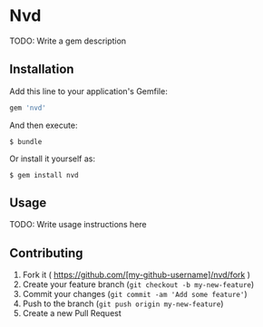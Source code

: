 # Nvd

TODO: Write a gem description

## Installation

Add this line to your application's Gemfile:

```ruby
gem 'nvd'
```

And then execute:

    $ bundle

Or install it yourself as:

    $ gem install nvd

## Usage

TODO: Write usage instructions here

## Contributing

1. Fork it ( https://github.com/[my-github-username]/nvd/fork )
2. Create your feature branch (`git checkout -b my-new-feature`)
3. Commit your changes (`git commit -am 'Add some feature'`)
4. Push to the branch (`git push origin my-new-feature`)
5. Create a new Pull Request

